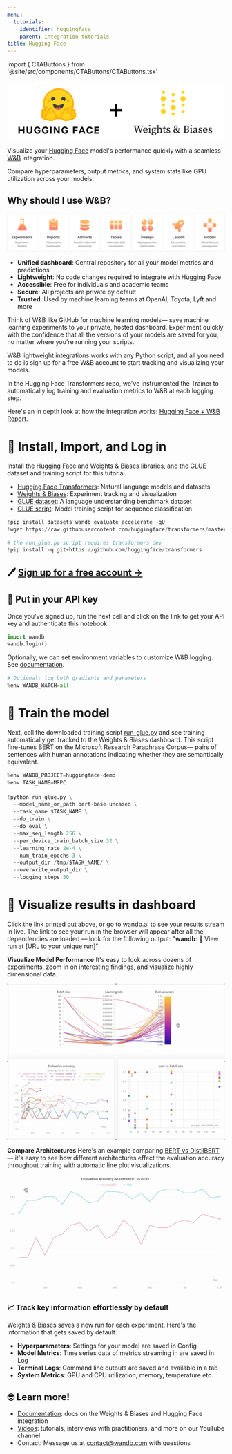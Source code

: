```yaml
---
menu:
  tutorials:
    identifier: huggingface
    parent: integration-tutorials
title: Hugging Face
---
```


import { CTAButtons } from '@site/src/components/CTAButtons/CTAButtons.tsx'

![](/images/tutorials/huggingface.png)

<CTAButtons colabLink='https://colab.research.google.com/github/wandb/examples/blob/master/colabs/huggingface/Huggingface_wandb.ipynb'/>

Visualize your [Hugging Face](https://github.com/huggingface/transformers) model's performance quickly with a seamless [W&B](https://wandb.ai/site) integration.

Compare hyperparameters, output metrics, and system stats like GPU utilization across your models. 

## Why should I use W&B?

![](/images/tutorials/huggingface-why.png)

- **Unified dashboard**: Central repository for all your model metrics and predictions
- **Lightweight**: No code changes required to integrate with Hugging Face
- **Accessible**: Free for individuals and academic teams
- **Secure**: All projects are private by default
- **Trusted**: Used by machine learning teams at OpenAI, Toyota, Lyft and more

Think of W&B like GitHub for machine learning models— save machine learning experiments to your private, hosted dashboard. Experiment quickly with the confidence that all the versions of your models are saved for you, no matter where you're running your scripts.

W&B lightweight integrations works with any Python script, and all you need to do is sign up for a free W&B account to start tracking and visualizing your models.

In the Hugging Face Transformers repo, we've instrumented the Trainer to automatically log training and evaluation metrics to W&B at each logging step.

Here's an in depth look at how the integration works: [Hugging Face + W&B Report](https://app.wandb.ai/jxmorris12/huggingface-demo/reports/Train-a-model-with-Hugging-Face-and-Weights-%26-Biases--VmlldzoxMDE2MTU).

# 🚀 Install, Import, and Log in



Install the Hugging Face and Weights & Biases libraries, and the GLUE dataset and training script for this tutorial.
- [Hugging Face Transformers](https://github.com/huggingface/transformers): Natural language models and datasets
- [Weights & Biases](/): Experiment tracking and visualization
- [GLUE dataset](https://gluebenchmark.com/): A language understanding benchmark dataset
- [GLUE script](https://github.com/huggingface/transformers/blob/master/examples/run_glue.py): Model training script for sequence classification


```python
!pip install datasets wandb evaluate accelerate -qU
!wget https://raw.githubusercontent.com/huggingface/transformers/master/examples/pytorch/text-classification/run_glue.py
```


```python
# the run_glue.py script requires transformers dev
!pip install -q git+https://github.com/huggingface/transformers
```

## 🖊️ [Sign up for a free account →](https://app.wandb.ai/login?signup=true)

## 🔑 Put in your API key
Once you've signed up, run the next cell and click on the link to get your API key and authenticate this notebook.


```python
import wandb
wandb.login()
```

Optionally, we can set environment variables to customize W&B logging. See [documentation](/guides/integrations/huggingface).


```python
# Optional: log both gradients and parameters
%env WANDB_WATCH=all
```

# 👟 Train the model
Next, call the downloaded training script [run_glue.py](https://huggingface.co/transformers/examples.html#glue) and see training automatically get tracked to the Weights & Biases dashboard. This script fine-tunes BERT on the Microsoft Research Paraphrase Corpus— pairs of sentences with human annotations indicating whether they are semantically equivalent.


```python
%env WANDB_PROJECT=huggingface-demo
%env TASK_NAME=MRPC

!python run_glue.py \
  --model_name_or_path bert-base-uncased \
  --task_name $TASK_NAME \
  --do_train \
  --do_eval \
  --max_seq_length 256 \
  --per_device_train_batch_size 32 \
  --learning_rate 2e-4 \
  --num_train_epochs 3 \
  --output_dir /tmp/$TASK_NAME/ \
  --overwrite_output_dir \
  --logging_steps 50
```

# 👀 Visualize results in dashboard
Click the link printed out above, or go to [wandb.ai](https://app.wandb.ai) to see your results stream in live. The link to see your run in the browser will appear after all the dependencies are loaded — look for the following output: "**wandb**: 🚀 View run at [URL to your unique run]"

**Visualize Model Performance**
It's easy to look across dozens of experiments, zoom in on interesting findings, and visualize highly dimensional data.

![](/images/tutorials/huggingface-visualize.gif)

**Compare Architectures**
Here's an example comparing [BERT vs DistilBERT](https://app.wandb.ai/jack-morris/david-vs-goliath/reports/Does-model-size-matter%3F-Comparing-BERT-and-DistilBERT-using-Sweeps--VmlldzoxMDUxNzU) — it's easy to see how different architectures effect the evaluation accuracy throughout training with automatic line plot visualizations.

![](/images/tutorials/huggingface-comparearchitectures.gif)

### 📈 Track key information effortlessly by default
Weights & Biases saves a new run for each experiment. Here's the information that gets saved by default:
- **Hyperparameters**: Settings for your model are saved in Config
- **Model Metrics**: Time series data of metrics streaming in are saved in Log
- **Terminal Logs**: Command line outputs are saved and available in a tab
- **System Metrics**: GPU and CPU utilization, memory, temperature etc.

## 🤓 Learn more!
- [Documentation](/guides/integrations/huggingface): docs on the Weights & Biases and Hugging Face integration
- [Videos](http://wandb.me/youtube): tutorials, interviews with practitioners, and more on our YouTube channel
- Contact: Message us at contact@wandb.com with questions
